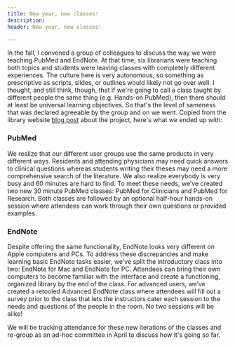 ```yaml
---
title: New year, new classes!
description:  
header: New year, new classes!

---
```


In the fall, I convened a group of colleagues to discuss the way we were teaching PubMed and EndNote. At that time, six librarians were teaching both topics and students were leaving classes with completely different experiences. The culture here is very autonomous, so something as prescriptive as scripts, slides, or outlines would likely not go over well. I thought, and still think, though, that if we're going to call a class taught by different people the same thing (e.g. Hands-on PubMed), then there should at least be universal learning objectives. So that's the level of sameness that was declared agreeable by the group and on we went. Copied from the library website [blog post](https://library.medicine.yale.edu/blog/medical-library/new-year-new-classes-check-out-our-new-pubmed-and-endnote-workshops-0) about the project, here's what we ended up with: 

### PubMed

We realize that our different user groups use the same products in very different ways. Residents and attending physicians may need quick answers to clinical questions whereas students writing their theses may need a more comprehensive search of the literature. We also realize everybody is very busy and 60 minutes are hard to find. To meet these needs, we’ve created two new 30 minute PubMed classes: PubMed for Clinicians and PubMed for Research. Both classes are followed by an optional half-hour hands-on session where attendees can work through their own questions or provided examples. 

### EndNote

Despite offering the same functionality, EndNote looks very different on Apple computers and PCs. To address these discrepancies and make learning basic EndNote tasks easier, we’ve split the introductory class into two: EndNote for Mac and EndNote for PC. Attendees can bring their own computers to become familiar with the interface and create a functioning, organized library by the end of the class. For advanced users, we’ve created a retooled Advanced EndNote class where attendees will fill out a survey prior to the class that lets the instructors cater each session to the needs and questions of the people in the room. No two sessions will be alike!

We will be tracking attendance for these new iterations of the classes and re-group as an ad-hoc committee in April to discuss how it's going so far.
